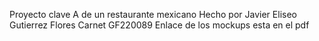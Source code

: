 Proyecto clave A de un restaurante mexicano 
Hecho por Javier Eliseo Gutierrez Flores 
Carnet GF220089 
Enlace de los mockups esta en el pdf
